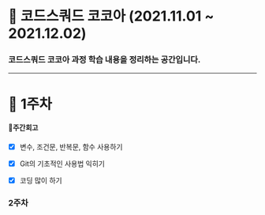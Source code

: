 # 📘 코드스쿼드 코코아 (2021.11.01 ~ 2021.12.02)

### 코드스쿼드 코코아 과정 학습 내용을 정리하는 공간입니다.

---

# 🌱 1주차 
#### 💭주간회고

- [x] 변수, 조건문, 반복문, 함수 사용하기
- [x] Git의 기초적인 사용법 익히기
- [x] 코딩 많이 하기



### 2주차





